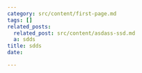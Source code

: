 ```yaml
---
category: src/content/first-page.md
tags: []
related_posts:
  related_post: src/content/asdass-ssd.md
  a: sdds
title: sdds
date: 

---
```

